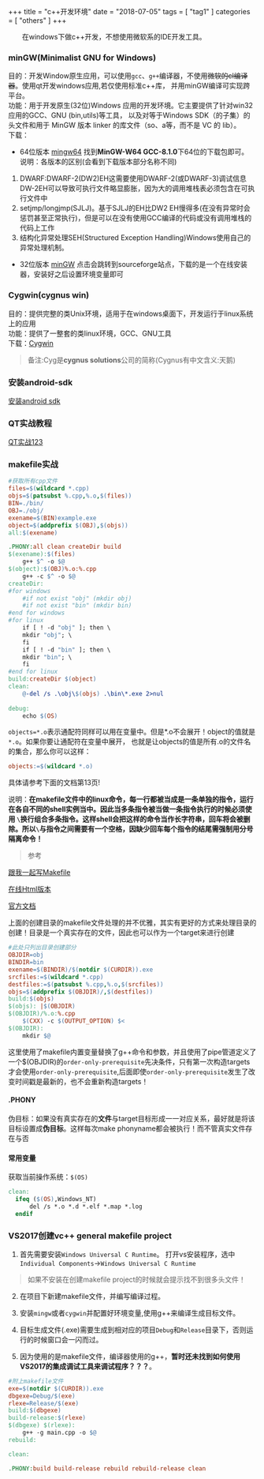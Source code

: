 +++
title = "c++开发环境"
date = "2018-07-05"
tags = [ "tag1" ]
categories = [ "others" ]
+++

　　在windows下做c++开发，不想使用微软系的IDE开发工具。  
<!--more--> 
### minGW(Minimalist GNU for Windows)

目的：开发Window原生应用，可以使用`gcc`、`g++`编译器，不使用~~微软的cl编译器~~。使用qt开发windows应用,若仅使用标准c++库，
并用minGW编译可实现跨平台。  
功能：用于开发原生(32位)Windows 应用的开发环境。它主要提供了针对win32应用的GCC、GNU (bin,utils)等工具，
以及对等于Windows SDK（的子集）的头文件和用于 MinGW 版本 linker 的库文件（so、a等，而不是 VC 的 lib）。     
下载：  
* 64位版本
[mingw64](https://sourceforge.net/projects/mingw-w64/files/) 
找到**MinGW-W64 GCC-8.1.0**下64位的下载包即可。  
说明：各版本的区别(会看到下载版本部分名称不同)

1. DWARF:DWARF-2(DW2)EH这需要使用DWARF-2(或DWARF-3)调试信息DW-2EH可以导致可执行文件略显膨胀，因为大的调用堆栈表必须包含在可执行文件中
2. setjmp/longjmp(SJLJ)。基于SJLJ的EH比DW2 EH慢得多(在没有异常时会惩罚甚至正常执行)，但是可以在没有使用GCC编译的代码或没有调用堆栈的代码上工作
3. 结构化异常处理SEH(Structured Exception Handling)Windows使用自己的异常处理机制。

* 32位版本
[minGW](http://www.mingw.org/ '点我访问') 
点击会跳转到sourceforge站点，下载的是一个在线安装器，安装好之后设置环境变量即可

### Cygwin(cygnus win)

目的：提供完整的类Unix环境，适用于在windows桌面下，开发运行于linux系统上的应用   
功能：提供了一整套的类linux环境，GCC、GNU工具    
下载：[Cygwin](https://cygwin.com/install.html '点我访问')
  
>备注:Cyg是**cygnus solutions**公司的简称(Cygnus有中文含义:天鹅)


### 安装android-sdk

[安装android sdk](https://blog.csdn.net/naipeng/article/details/72722682 '点我访问')

### QT实战教程

[QT实战123](https://blog.csdn.net/liang19890820/article/details/50277095 '点我访问')

### makefile实战

```makefile
#获取所有cpp文件
files=$(wildcard *.cpp)
objs=$(patsubst %.cpp,%.o,$(files))
BIN=./bin/
OBJ=./obj/
exename=$(BIN)example.exe
object=$(addprefix $(OBJ),$(objs))
all:$(exename)

.PHONY:all clean createDir build
$(exename):$(files)
	g++ $^ -o $@ 
$(object):$(OBJ)%.o:%.cpp
	g++ -c $^ -o $@
createDir:
#for windows
	#if not exist "obj" (mkdir obj)
	#if not exist "bin" (mkdir bin)
#end for windows
#for linux
	if [ ! -d "obj" ]; then \
	mkdir "obj"; \
	fi
	if [ ! -d "bin" ]; then \
	mkdir "bin"; \
	fi
#end for linux
build:createDir $(object)
clean:
	@-del /s .\obj\$(objs) .\bin\*.exe 2>nul
	
debug:
	echo $(OS)
```
`objects=*.o`表示通配符同样可以用在变量中。但是*.o不会展开！object的值就是`*.o`。如果你要让通配符在变量中展开，
也就是让objects的值是所有.o的文件名的集合，那么你可以这样：

```makefile
objects:=$(wildcard *.o)
```
具体请参考下面的文档第13页!  

说明：**在makefile文件中的linux命令，每一行都被当成是一条单独的指令，运行在各自不同的shell实例当中。因此当多条指令被当做一条指令执行的时候必须使用
`\`换行组合多条指令。这样shell会把这样的命令当作长字符串，回车将会被删除。所以`\`与指令之间需要有一个空格，因缺少回车每个指令的结尾需强制用分号
隔离命令！**

>参考 

[跟我一起写Makefile](https://seisman.github.io/how-to-write-makefile/Makefile.pdf '点我访问')

[在线Html版本](https://seisman.github.io/how-to-write-makefile/introduction.html '点我访问')

[官方文档](https://www.gnu.org/software/make/manual/make.html#toc-An-Introduction-to-Makefiles '点我访问')

上面的创建目录的makefile文件处理的并不优雅，其实有更好的方式来处理目录的创建！目录是一个真实存在的文件，因此也可以作为一个target来进行创建

```makefile
#此处只列出目录创建部分
OBJDIR=obj
BINDIR=bin
exename=$(BINDIR)/$(notdir $(CURDIR)).exe
srcfiles:=$(wildcard *.cpp)
destfiles:=$(patsubst %.cpp,%.o,$(srcfiles))
objs=$(addprefix $(OBJDIR)/,$(destfiles))
build:$(objs)
$(objs): |$(OBJDIR)
$(OBJDIR)/%.o:%.cpp
	$(CXX) -c $(OUTPUT_OPTION) $<
$(OBJDIR):
	mkdir $@
```
这里使用了makefile内置变量替换了g++命令和参数，并且使用了pipe管道定义了一个$(OBJDIR)的`order-only-prerequisite`先决条件，只有第一次构造targets才会使用`order-only-prerequisite`,后面即使`order-only-prerequisite`发生了改变时间戳是最新的，也不会重新构造targets！

#### .PHONY
伪目标：如果没有真实存在的**文件**与target目标形成一一对应关系，最好就是将该目标设置成**伪目标**。这样每次make phonyname都会被执行！而不管真实文件存在与否

#### 常用变量

获取当前操作系统：`$(OS)`

```makefile
clean:
  ifeq ($(OS),Windows_NT)
      del /s *.o *.d *.elf *.map *.log
  endif
```

### VS2017创建vc++ general makefile project

1. 首先需要安装`Windows Universal C Runtime`。
打开vs安装程序，选中`Individual Components`->`Windows Universal C Runtime`
>如果不安装在创建makefile project的时候就会提示找不到很多头文件！

2. 在项目下新建makefile文件，并编写编译过程。

3. 安装`mingw`或者`cygwin`并配置好环境变量,使用g++来编译生成目标文件。

4. 目标生成文件(.exe)需要生成到相对应的项目`Debug`和`Release`目录下，否则运行的时候窗口会一闪而过。

5. 因为使用的是makefile文件，编译器使用的g++，**暂时还未找到如何使用VS2017的集成调试工具来调试程序？？？**。

```makefile
#附上makefile文件
exe=$(notdir $(CURDIR)).exe
dbgexe=Debug/$(exe)
rlexe=Release/$(exe)
build:$(dbgexe)
build-release:$(rlexe)
$(dbgexe) $(rlexe):
	g++ -g main.cpp -o $@
rebuild:

clean:

.PHONY:build build-release rebuild rebuild-release clean
```
